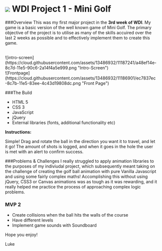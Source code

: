 # ![](https://ga-dash.s3.amazonaws.com/production/assets/logo-9f88ae6c9c3871690e33280fcf557f33.png) WDI Project 1 - Mini Golf

###Overview
This was my first major project in the **3rd week of WDI**. My game is a basic version of the well known game of Mini Golf. The primary objective of the project is to utilise as many of the skills accuired over the last 2 weeks as possible and to effectively implement them to create this game.

<br>
![intro-screen](https://cloud.githubusercontent.com/assets/13486932/11187241/a48ef14e-8c7d-11e5-90c6-2a14f4a5e999.png "Intro-Screen")

<br>
![Frontpage](https://cloud.githubusercontent.com/assets/13486932/11186901/ec7837ec-8c7b-11e5-83ee-4c43d19808dc.png "Front Page")

###The Build

* HTML 5
* CSS 3
* JavaScript
* jQuery
* External libraries (fonts, additional functionality etc)

**Instructions:**

Simple! Drag and rotate the ball in the direction you want it to travel, and let it go! 
The amount of shots is logged, and when it goes in the hole the user is met with an alert to confirm success.

###Problems & Challenges
I really struggled to apply animation libraries to the purposes of my indiviudal project, which subsequently meant taking on the challenge of creating the golf ball animation with pure Vanilla Javascript and using some fairly complex maths! Accomplishing	this	without	using	jQuery,	CSS3	or	Canvas	animations	was	as	tough	as	it	was rewarding,	and	it	really	helped	me	practice	the	process	of	approaching complex logic	problems.

### MVP 2
* Create collisions when the ball hits the walls of the course 
* Have different levels
* Implement game sounds with Soundboard

Hope you enjoy!

Luke<br>
